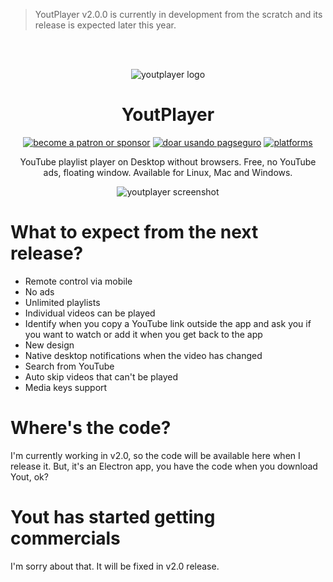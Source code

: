 > YoutPlayer v2.0.0 is currently in development from the scratch and its release is expected later this year.

<br><br>

<p align="center"><img src="https://avatars0.githubusercontent.com/u/20053119?s=200&v=4" alt="youtplayer logo" /></p>

<h1 align="center">YoutPlayer</h1>

<p align="center">
  <a href="https://www.patreon.com/daltonmenezes"><img src="https://img.shields.io/badge/become%20a-patron%20or%20sponsor-orange.svg" alt="become a patron or sponsor" /></a>  
  <a href="https://youtplayer.github.io/#footer"><img src="https://img.shields.io/badge/doar%20usando-pagseguro-green.svg" alt="doar usando pagseguro" /></a>
<a href="#"><img src="https://img.shields.io/badge/platforms-osx%20%7C%20linux%20%7C%20windows-6b1ca0.svg" alt="platforms" /></a>  
</p>

<p align="center">YouTube playlist player on Desktop without browsers. Free, no YouTube ads, floating window. Available for Linux, Mac and Windows.</p>

<p align="center"><img src="http://i.giphy.com/BL9AuNufoqDiU.gif" alt="youtplayer screenshot" /></p>

# What to expect from the next release?

- Remote control via mobile
- No ads
- Unlimited playlists
- Individual videos can be played
- Identify when you copy a YouTube link outside the app and ask you if you want to watch or add it when you get back to the app
- New design
- Native desktop notifications when the video has changed
- Search from YouTube
- Auto skip videos that can't be played
- Media keys support

# Where's the code?

I'm currently working in v2.0, so the code will be available here when I release it. But, it's an Electron app, you have the code when you download Yout, ok?

# Yout has started getting commercials

I'm sorry about that. It will be fixed in v2.0 release.
